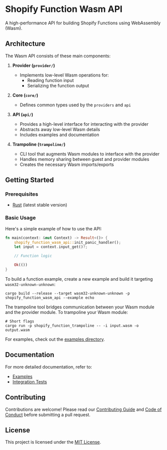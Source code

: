 # Shopify Function Wasm API

A high-performance API for building Shopify Functions using WebAssembly (Wasm).

## Architecture

The Wasm API consists of these main components:

1. **Provider (`provider/`)**
    - Implements low-level Wasm operations for:
        - Reading function input
        - Serializing the function output

2. **Core (`core/`)**
    - Defines common types used by the `providers` and `api`

3. **API (`api/`)**
    - Provides a high-level interface for interacting with the provider
    - Abstracts away low-level Wasm details
    - Includes examples and documentation

4. **Trampoline (`trampoline/`)**
    - CLI tool that augments Wasm modules to interface with the provider
    - Handles memory sharing between guest and provider modules
    - Creates the necessary Wasm imports/exports

## Getting Started

### Prerequisites

- [Rust](https://www.rust-lang.org/tools/install) (latest stable version)

### Basic Usage

Here's a simple example of how to use the API:

```rust
fn main(context: &mut Context) -> Result<()> {
    shopify_function_wasm_api::init_panic_handler();
    let input = context.input_get()?;

    // Function logic

    Ok(())
}
```

To build a function example, create a new example and build it targeting `wasm32-unknown-unknown`:

```shell
cargo build --release --target wasm32-unknown-unknown -p shopify_function_wasm_api --example echo
```


The trampoline tool bridges communication between your Wasm module and the provider module. To trampoline your Wasm module:

```shell
# Short flags
cargo run -p shopify_function_trampoline -- -i input.wasm -o output.wasm
```

For examples, check out the [examples directory](./api/examples/).

## Documentation

For more detailed documentation, refer to:

- [Examples](./api/examples)
- [Integration Tests](./integration_tests/tests/integration_test.rs)

## Contributing

Contributions are welcome! Please read our [Contributing Guide](./CONTRIBUTING.md) and [Code of Conduct](./CODE_OF_CONDUCT.md) before submitting a pull request.

## License

This project is licensed under the [MIT License](./LICENSE.md).
